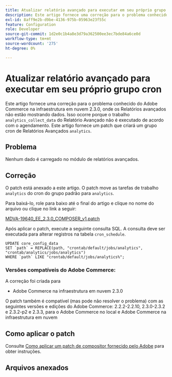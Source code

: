 ```yaml
---
title: Atualizar relatório avançado para executar em seu próprio grupo cron
description: Este artigo fornece uma correção para o problema conhecido do Adobe Commerce na infraestrutura em nuvem 2.3.0, onde os Relatórios avançados não estão mostrando dados. Isso ocorre porque o trabalho de relatório avançado "analytics_collect_data" não é executado de acordo com o agendamento. Este artigo fornece uma correção que criará um grupo cron de Relatórios avançados "analytics".
exl-id: 8aff9e2b-d9be-4136-975b-05963e23f55c
feature: Configuration
role: Developer
source-git-commit: 1d2e0c1b4a8e3d79a362500ee3ec7bde84a6ce0d
workflow-type: tm+mt
source-wordcount: '275'
ht-degree: 0%

---
```


# Atualizar relatório avançado para executar em seu próprio grupo cron

Este artigo fornece uma correção para o problema conhecido do Adobe Commerce na infraestrutura em nuvem 2.3.0, onde os Relatórios avançados não estão mostrando dados. Isso ocorre porque o trabalho `analytics_collect_data` do Relatório Avançado não é executado de acordo com o agendamento. Este artigo fornece um patch que criará um grupo cron de Relatórios Avançados `analytics`.

## Problema

Nenhum dado é carregado no módulo de relatórios avançados.

## Correção

O patch está anexado a este artigo. O patch move as tarefas de trabalho `analytics` do cron do grupo padrão para `analytics`.

Para baixá-lo, role para baixo até o final do artigo e clique no nome do arquivo ou clique no link a seguir:

[MDVA-19640\_EE\_2.3.0\_COMPOSER\_v1.patch](assets/MDVA-19640_EE_2.3.0_COMPOSER_v1.patch.zip)

Após aplicar o patch, execute a seguinte consulta SQL. A consulta deve ser executada para alterar registros na tabela `cron_schedule`.

```
UPDATE core_config_data
SET `path` = REPLACE(path, "crontab/default/jobs/analytics", "crontab/analytics/jobs/analytics")
WHERE `path` LIKE "crontab/default/jobs/analytics%";
```

### Versões compatíveis do Adobe Commerce:

A correção foi criada para

* Adobe Commerce na infraestrutura em nuvem 2.3.0

O patch também é compatível (mas pode não resolver o problema) com as seguintes versões e edições do Adobe Commerce: 2.2.2-2.2.10, 2.3.0-2.3.2 e 2.3.2-p2 e 2.3.3, para o Adobe Commerce no local e Adobe Commerce na infraestrutura em nuvem

## Como aplicar o patch

Consulte [Como aplicar um patch de compositor fornecido pelo Adobe](/help/how-to/general/how-to-apply-a-composer-patch-provided-by-magento.md) para obter instruções.

## Arquivos anexados
